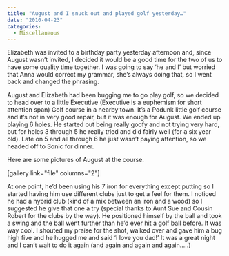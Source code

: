 ```yaml
---
title: "August and I snuck out and played golf yesterday…"
date: "2010-04-23"
categories: 
  - Miscellaneous
---
```


Elizabeth was invited to a birthday party yesterday afternoon and, since August wasn’t invited, I decided it would be a good time for the two of us to have some quality time together. I was going to say ‘he and I’ but worried that Anna would correct my grammar, she’s always doing that, so I went back and changed the phrasing.

August and Elizabeth had been bugging me to go play golf, so we decided to head over to a little Executive (Executive is a euphemism for short attention span) Golf course in a nearby town. It’s a Podunk little golf course and it’s not in very good repair, but it was enough for August. We ended up playing 6 holes. He started out being really goofy and not trying very hard, but for holes 3 through 5 he really tried and did fairly well (for a six year old). Late on 5 and all through 6 he just wasn’t paying attention, so we headed off to Sonic for dinner.

Here are some pictures of August at the course.

\[gallery link="file" columns="2"\]

At one point, he’d been using his 7 iron for everything except putting so I started having him use different clubs just to get a feel for them. I noticed he had a hybrid club (kind of a mix between an iron and a wood) so I suggested he give that one a try (special thanks to Aunt Sue and Cousin Robert for the clubs by the way). He positioned himself by the ball and took a swing and the ball went further than he’d ever hit a golf ball before. It was way cool. I shouted my praise for the shot, walked over and gave him a bug high five and he hugged me and said ‘I love you dad!’ It was a great night and I can’t wait to do it again (and again and again and again…..)

